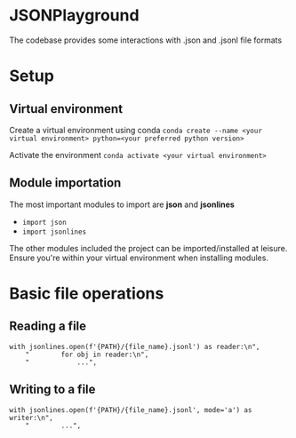 # JSONPlayground
The codebase provides some interactions with .json and .jsonl file formats

# Setup
## Virtual environment
Create a virtual environment using conda 
`conda create --name <your virtual environment> python=<your preferred python version>`

Activate the environment
`conda activate <your virtual environment>`

## Module importation
The most important modules to import are **json** and **jsonlines**
-  `import json`
-  `import jsonlines`

The other modules included the project can be imported/installed at leisure. 
Ensure you're within your virtual environment when installing modules. 

# Basic file operations
## Reading a file 
```
with jsonlines.open(f'{PATH}/{file_name}.jsonl') as reader:\n",
    "        for obj in reader:\n",
    "            ...",
```

## Writing to a file
```
with jsonlines.open(f'{PATH}/{file_name}.jsonl', mode='a') as writer:\n",
    "        ...",
```
